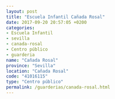 ```yaml
---
layout: post
title: "Escuela Infantil Cañada Rosal"
date: 2017-09-20 20:57:05 +0200
categories:
- Escuela Infantil
- sevilla
- canada-rosal
- Centro público
- guarderia
name: "Cañada Rosal"
province: "Sevilla"
location: "Cañada Rosal"
code: "41016115"
type: "Centro público"
permalink: /guarderias/canada-rosal.html
---
```

